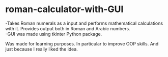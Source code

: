 # roman-calculator-with-GUI
-Takes Roman numerals as a input and performs mathematical calculations with it. Provides output both in Roman and Arabic numbers.<br>
-GUI was made using tkinter Python package.

Was made for learning purposes. In particular to improve OOP skills. And just because I really liked the idea.
